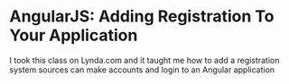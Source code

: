 # AngularJS: Adding Registration To Your Application

I took this class on Lynda.com and it taught me how to add a registration system sources can make accounts and login to an Angular application
